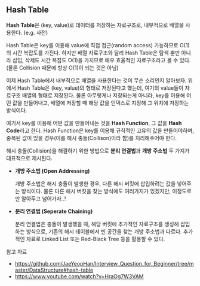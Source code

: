 ## Hash Table

**Hash Table**은 (key, value)로 데이터를 저장하는 자료구조로, 내부적으로 배열을 사용한다. (e.g. 사전)

Hash Table은 key를 이용해 value에 직접 접근(random access) 가능하므로 O(1)의 시간 복잡도를 가진다. 하지만 배열 자료구조와 달리 Hash Table은 탐색 뿐만 아니라 삽입, 삭제도 시간 복잡도 O(1)을 가지므로 매우 효율적인 자료구조라고 볼 수 있다. (물론 Collision 때문에 항상 O(1)이 되는 것은 아님)

이제 Hash Table에서 내부적으로 배열을 사용한다는 것이 무슨 소리인지 알아보자. 위에서 Hash Table은 (key, value)의 형태로 저장된다고 했는데, 여기의 value들이 자료구조 배열의 형태로 저장된다. 물론 아무렇게나 저장되는게 아니라, key를 이용해 어떤 값을 만들어내고, 배열에 저장할 때 해당 값을 인덱스로 지정해 그 위치에 저장하는 방식이다.

여기서 key를 이용해 어떤 값을 만들어내는 것을 **Hash Function**, 그 값을 **Hash Code**라고 한다. Hash Function은 key를 이용해 규칙적인 고유의 값을 만들어야하며, 중복된 값이 있을 경우(이를 해시 충돌(Collison)이라 함)를 처리해주어야 한다. 

해시 충돌(Collision)을 해결하기 위한 방법으로 **분리 연결법**과 **개방 주소법** 두 가지가 대표적으로 제시된다.

- **개방 주소법 (Open Addressing)**

  개방 주소법은 해시 충돌이 발생한 경우, 다른 해시 버킷에 삽입하려는 값을 넣어주는 방식이다. 물론 다른 해시 버킷을 찾는 방식에도 여러가지가 있겠지만, 이정도로만 알아두고 넘어가자..!

- **분리 연결법 (Seperate Chaining)**

  분리 연결법은 충돌이 발생했을 때, 해당 버킷에 추가적인 자료구조를 생성해 삽입하는 방식으로, 기존의 해시 테이블에서 빈 공간을 찾는 개방 주소법과 다르다. 추가적인 자료로 Linked List 또는 Red-Black Tree 등을 활용할 수 있다.





참고 자료

- https://github.com/JaeYeopHan/Interview_Question_for_Beginner/tree/master/DataStructure#hash-table
- https://www.youtube.com/watch?v=HraOg7W3VAM